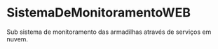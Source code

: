 # SistemaDeMonitoramentoWEB
Sub sistema de monitoramento das armadilhas através de serviços em nuvem. 
